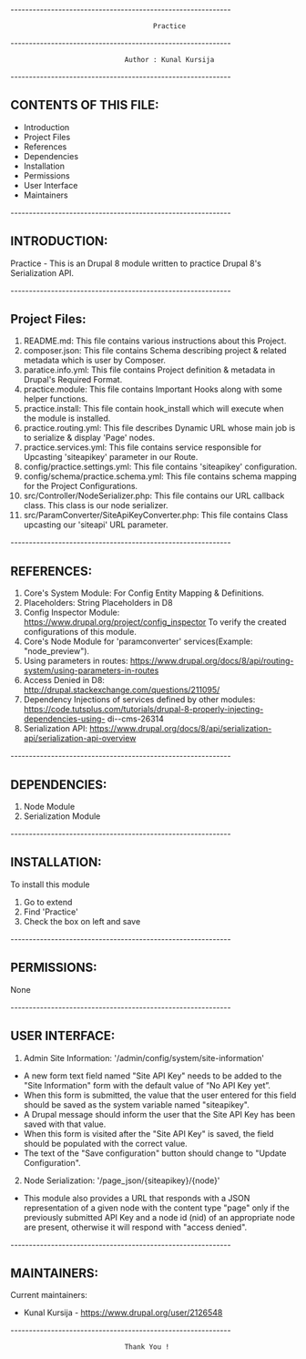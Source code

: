 -*-*-*-*-*-*-*-*-*-*-*-*-*-*-*-*-*-*-*-*-*-*-*-*-*-*-*-*-*-*-*-*-*-*-*-*-*-*-*-*-*-*-*-*-*-*-*-*-*-*-*-*-*-*-*-*-*-*-*-*

                                       Practice

-*-*-*-*-*-*-*-*-*-*-*-*-*-*-*-*-*-*-*-*-*-*-*-*-*-*-*-*-*-*-*-*-*-*-*-*-*-*-*-*-*-*-*-*-*-*-*-*-*-*-*-*-*-*-*-*-*-*-*-*

                                Author : Kunal Kursija

-*-*-*-*-*-*-*-*-*-*-*-*-*-*-*-*-*-*-*-*-*-*-*-*-*-*-*-*-*-*-*-*-*-*-*-*-*-*-*-*-*-*-*-*-*-*-*-*-*-*-*-*-*-*-*-*-*-*-*-*

CONTENTS OF THIS FILE:
---------------------

- Introduction
- Project Files
- References
- Dependencies
- Installation
- Permissions
- User Interface
- Maintainers

-*-*-*-*-*-*-*-*-*-*-*-*-*-*-*-*-*-*-*-*-*-*-*-*-*-*-*-*-*-*-*-*-*-*-*-*-*-*-*-*-*-*-*-*-*-*-*-*-*-*-*-*-*-*-*-*-*-*-*-*

INTRODUCTION:
------------

Practice - This is an Drupal 8 module written to practice Drupal 8's Serialization API.

-*-*-*-*-*-*-*-*-*-*-*-*-*-*-*-*-*-*-*-*-*-*-*-*-*-*-*-*-*-*-*-*-*-*-*-*-*-*-*-*-*-*-*-*-*-*-*-*-*-*-*-*-*-*-*-*-*-*-*-*

Project Files:
------------

1) README.md: This file contains various instructions about this Project.
2) composer.json: This file contains Schema describing project & related metadata which is user by Composer. 
3) paratice.info.yml: This file contains Project definition & metadata in Drupal's Required Format.
4) practice.module: This file contains Important Hooks along with some helper functions.
5) practice.install: This file contain hook_install which will execute when the module is installed. 
6) practice.routing.yml: This file describes Dynamic URL whose main job is to serialize & display 'Page' nodes. 
7) practice.services.yml: This file contains service responsible for Upcasting 'siteapikey' parameter in our Route.
8) config/practice.settings.yml: This file contains 'siteapikey' configuration.
9) config/schema/practice.schema.yml: This file contains schema mapping for the Project Configurations.
10) src/Controller/NodeSerializer.php: This file contains our URL callback class. This class is our node serializer. 
11) src/ParamConverter/SiteApiKeyConverter.php: This file contains Class upcasting our 'siteapi' URL parameter.

-*-*-*-*-*-*-*-*-*-*-*-*-*-*-*-*-*-*-*-*-*-*-*-*-*-*-*-*-*-*-*-*-*-*-*-*-*-*-*-*-*-*-*-*-*-*-*-*-*-*-*-*-*-*-*-*-*-*-*-*

REFERENCES:
------------

1) Core's System Module: For Config Entity Mapping & Definitions.
2) Placeholders: String Placeholders in D8
3) Config Inspector Module: https://www.drupal.org/project/config_inspector
   To verify the created configurations of this module.
4) Core's Node Module for 'paramconverter' services(Example: "node_preview").
5) Using parameters in routes:
   https://www.drupal.org/docs/8/api/routing-system/using-parameters-in-routes
6) Access Denied in D8: http://drupal.stackexchange.com/questions/211095/
7) Dependency Injections of services defined by other modules: 
   https://code.tutsplus.com/tutorials/drupal-8-properly-injecting-dependencies-using-
   di--cms-26314
8) Serialization API: 
   https://www.drupal.org/docs/8/api/serialization-api/serialization-api-overview

-*-*-*-*-*-*-*-*-*-*-*-*-*-*-*-*-*-*-*-*-*-*-*-*-*-*-*-*-*-*-*-*-*-*-*-*-*-*-*-*-*-*-*-*-*-*-*-*-*-*-*-*-*-*-*-*-*-*-*-*

DEPENDENCIES:
------------

1) Node Module
2) Serialization Module

-*-*-*-*-*-*-*-*-*-*-*-*-*-*-*-*-*-*-*-*-*-*-*-*-*-*-*-*-*-*-*-*-*-*-*-*-*-*-*-*-*-*-*-*-*-*-*-*-*-*-*-*-*-*-*-*-*-*-*-*

INSTALLATION:
------------

To install this module
1) Go to extend
2) Find 'Practice'
3) Check the box on left and save

-*-*-*-*-*-*-*-*-*-*-*-*-*-*-*-*-*-*-*-*-*-*-*-*-*-*-*-*-*-*-*-*-*-*-*-*-*-*-*-*-*-*-*-*-*-*-*-*-*-*-*-*-*-*-*-*-*-*-*-*

PERMISSIONS:
-----------

None

-*-*-*-*-*-*-*-*-*-*-*-*-*-*-*-*-*-*-*-*-*-*-*-*-*-*-*-*-*-*-*-*-*-*-*-*-*-*-*-*-*-*-*-*-*-*-*-*-*-*-*-*-*-*-*-*-*-*-*-*

USER INTERFACE:
--------------

1) Admin Site Information: '/admin/config/system/site-information'

- A new form text field named "Site API Key" needs to be added to the "Site 
  Information" form with the default value of “No API Key yet”.
- When this form is submitted, the value that the user entered for this field 
  should be saved as the system variable named "siteapikey".
- A Drupal message should inform the user that the Site API Key has been saved 
  with that value.
- When this form is visited after the "Site API Key" is saved, the field should 
  be populated with the correct value.
- The text of the "Save configuration" button should change to "Update 
  Configuration".

2) Node Serialization: '/page_json/{siteapikey}/{node}'

- This module also provides a URL that responds with a JSON representation of a 
  given node with the content type "page" only if the previously submitted API 
  Key and a node id (nid) of an appropriate node are present, otherwise it will 
  respond with "access denied".

-*-*-*-*-*-*-*-*-*-*-*-*-*-*-*-*-*-*-*-*-*-*-*-*-*-*-*-*-*-*-*-*-*-*-*-*-*-*-*-*-*-*-*-*-*-*-*-*-*-*-*-*-*-*-*-*-*-*-*-*

MAINTAINERS:
-----------

Current maintainers:
 * Kunal Kursija - https://www.drupal.org/user/2126548

-*-*-*-*-*-*-*-*-*-*-*-*-*-*-*-*-*-*-*-*-*-*-*-*-*-*-*-*-*-*-*-*-*-*-*-*-*-*-*-*-*-*-*-*-*-*-*-*-*-*-*-*-*-*-*-*-*-*-*-*

                                Thank You !
